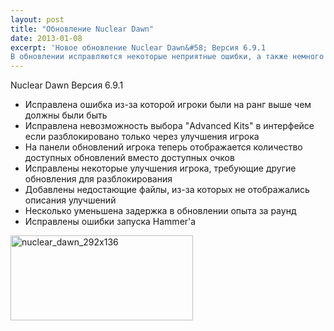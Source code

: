 ```yaml
---
layout: post
title: "Обновление Nuclear Dawn"
date: 2013-01-08
excerpt: 'Новое обновление Nuclear Dawn&#58; Версия 6.9.1
В обновлении исправляются некоторые неприятные ошибки, а также немного изменяется интерфейс'
---
```


Nuclear Dawn Версия 6.9.1
<ul>
	<li>Исправлена ошибка из-за которой игроки были на ранг выше чем должны были быть</li>
	<li>Исправлена невозможность выбора "Advanced Kits" в интерфейсе если разблокировано только через улучшения игрока</li>
	<li>На панели обновлений игрока теперь отображается количество доступных обновлений вместо доступных очков</li>
	<li>Исправлены некоторые улучшения игрока, требующие другие обновления для разблокирования</li>
	<li>Добавлены недостающие файлы, из-за которых не отображались описания улучшений</li>
	<li>Несколько уменьшена задержка в обновлении опыта за раунд</li>
	<li>Исправлены ошибки запуска Hammer'а</li>
</ul>
<a href="http://store.steampowered.com/app/17710/" target="_blank"><img class="alignnone size-full wp-image-354" alt="nuclear_dawn_292x136" src="http://gamersoul.ru/wp-content/uploads/2013/01/nuclear_dawn_292x136.jpg" width="292" height="136" />

</a>

&nbsp;